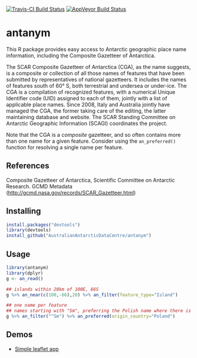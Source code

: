 [![Travis-CI Build Status](https://travis-ci.org/AustralianAntarcticDataCentre/antanym.svg?branch=master)](https://travis-ci.org/AustralianAntarcticDataCentre/antanym)
[![AppVeyor Build Status](https://ci.appveyor.com/api/projects/status/github/AustralianAntarcticDataCentre/antanym?branch=master&svg=true)](https://ci.appveyor.com/project/AustralianAntarcticDataCentre/antanym)
# antanym
This R package provides easy access to Antarctic geographic place name information, including the Composite Gazetteer of Antarctica.

The SCAR Composite Gazetteer of Antarctica (CGA), as the name suggests, is a composite or collection of all those names of features that have been submitted by representatives of national gazetteers. It includes the names of features south of 60° S, both terrestrial and undersea or under-ice. The CGA is a compilation of recognized features, with a numerical Unique Identifier code (UID) assigned to each of them, jointly with a list of applicable place names. Since 2008, Italy and Australia jointly have managed the CGA, the former taking care of the editing, the latter maintaining database and website. The SCAR Standing Committee on Antarctic Geographic Information (SCAGI) coordinates the project.

Note that the CGA is a *composite* gazetteer, and so often contains more than one name for a given feature. Consider using the `an_preferred()` function for resolving a single name per feature.

References
----------

Composite Gazetteer of Antarctica, Scientific Committee on Antarctic Research. GCMD Metadata (http://gcmd.nasa.gov/records/SCAR_Gazetteer.html)



Installing
----------

``` r
install.packages("devtools")
library(devtools)
install_github("AustralianAntarcticDataCentre/antanym")
```

Usage
-----

``` r
library(antanym)
library(dplyr)
g <- an_read()

## islands within 20km of 100E, 66S
g %>% an_near(c(100,-66),20) %>% an_filter(feature_type="Island")

## one name per feature
## names starting with "Sm", preferring the Polish name where there is one
g %>% an_filter("^Sm") %>% an_preferred(origin_country="Poland")
```


Demos
-----

- [Simple leaflet app](https://australianantarcticdatacentre.github.io/antanym-demo/leaflet.html)



